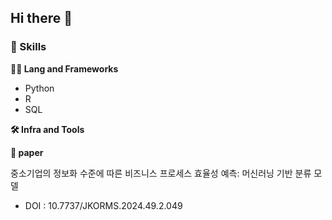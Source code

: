 ## Hi there 👋

### 🦾 Skills

**🧑‍💻 Lang and Frameworks**
- Python
- R
- SQL


**🛠️ Infra and Tools**


**📃 paper**

중소기업의 정보화 수준에 따른 비즈니스 프로세스 효율성 예측: 머신러닝 기반 분류 모델
- DOI : 10.7737/JKORMS.2024.49.2.049


<!--
**JiyeonJeong02/JiyeonJeong02** is a ✨ _special_ ✨ repository because its `README.md` (this file) appears on your GitHub profile.

Here are some ideas to get you started:

- 🔭 I’m currently working on ...
- 🌱 I’m currently learning ...
- 👯 I’m looking to collaborate on ...
- 🤔 I’m looking for help with ...
- 💬 Ask me about ...
- 📫 How to reach me: ...
- 😄 Pronouns: ...
- ⚡ Fun fact: ...
-->

